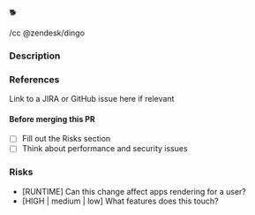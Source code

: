 
🐕

/cc @zendesk/dingo

### Description

### References
Link to a JIRA or GitHub issue here if relevant

#### Before merging this PR
- [ ] Fill out the Risks section
- [ ] Think about performance and security issues

### Risks
* [RUNTIME] Can this change affect apps rendering for a user?
* [HIGH | medium | low] What features does this touch?
